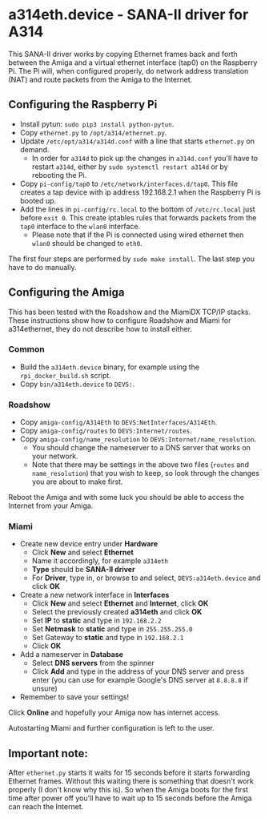 # a314eth.device - SANA-II driver for A314

This SANA-II driver works by copying Ethernet frames back and forth between the Amiga and a virtual ethernet interface (tap0) on the Raspberry Pi. The Pi will, when configured properly, do network address translation (NAT) and route packets from the Amiga to the Internet.

## Configuring the Raspberry Pi

- Install pytun: `sudo pip3 install python-pytun`.
- Copy `ethernet.py` to `/opt/a314/ethernet.py`.
- Update `/etc/opt/a314/a314d.conf` with a line that starts `ethernet.py` on demand.
  - In order for `a314d` to pick up the changes in `a314d.conf` you'll have to restart `a314d`, either by `sudo systemctl restart a314d` or by rebooting the Pi.
- Copy `pi-config/tap0` to `/etc/network/interfaces.d/tap0`. This file creates a tap device with ip address 192.168.2.1 when the Raspberry Pi is booted up.
- Add the lines in `pi-config/rc.local` to the bottom of `/etc/rc.local` just before `exit 0`. This create iptables rules that forwards packets from the `tap0` interface to the `wlan0` interface.
  - Please note that if the Pi is connected using wired ethernet then `wlan0` should be changed to `eth0`.

The first four steps are performed by `sudo make install`. The last step you have to do manually.

## Configuring the Amiga

This has been tested with the Roadshow and the MiamiDX TCP/IP stacks. These instructions show how to configure Roadshow and Miami for a314ethernet, they do not describe how to install either.

### Common
- Build the `a314eth.device` binary, for example using the `rpi_docker_build.sh` script.
- Copy `bin/a314eth.device` to `DEVS:`.

### Roadshow
- Copy `amiga-config/A314Eth` to `DEVS:NetInterfaces/A314Eth`.
- Copy `amiga-config/routes` to `DEVS:Internet/routes`.
- Copy `amiga-config/name_resolution` to `DEVS:Internet/name_resolution`.
  - You should change the nameserver to a DNS server that works on your network.
  - Note that there may be settings in the above two files (`routes` and `name_resolution`) that you wish to keep, so look through the changes you are about to make first.

Reboot the Amiga and with some luck you should be able to access the Internet from your Amiga.

### Miami
- Create new device entry under **Hardware**
  - Click **New** and select **Ethernet**
  - Name it accordingly, for example `a314eth`
  - **Type** should be **SANA-II driver**
  - For **Driver**, type in, or browse to and select, `DEVS:a314eth.device` and click **OK**
- Create a new network interface in **Interfaces**
  - Click **New** and select **Ethernet** and **Internet**, click **OK**
  - Select the previously created **a314eth** and click **OK**
  - Set **IP** to **static** and type in `192.168.2.2`
  - Set **Netmask** to **static** and type in `255.255.255.0`
  - Set Gateway to **static** and type in `192.168.2.1`
  - Click **OK**
- Add a nameserver in **Database**
  - Select **DNS servers** from the spinner
  - Click **Add** and type in the address of your DNS server and press enter (you can use for example Google's DNS server at `8.8.8.8` if unsure)
- Remember to save your settings!

Click **Online** and hopefully your Amiga now has internet access.

Autostarting Miami and further configuration is left to the user.

## Important note:

After `ethernet.py` starts it waits for 15 seconds before it starts forwarding Ethernet frames. Without this waiting there is something that doesn't work properly (I don't know why this is). So when the Amiga boots for the first time after power off you'll have to wait up to 15 seconds before the Amiga can reach the Internet.
